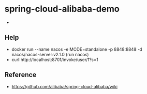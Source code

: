 # spring-cloud-alibaba-demo
* 
## Help
* docker run --name nacos -e MODE=standalone -p 8848:8848 -d nacos/nacos-server:v2.1.0 (run nacos)
* curl http://localhost:8701/invoke/user/1?s=1

## Reference
* https://github.com/alibaba/spring-cloud-alibaba/wiki 